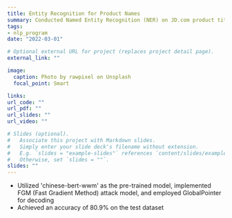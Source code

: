 ```yaml
---
title: Entity Recognition for Product Names
summary: Conducted Named Entity Recognition (NER) on JD.com product titles in specific categories
tags:
- nlp_program
date: "2022-03-01"

# Optional external URL for project (replaces project detail page).
external_link: ""

image:
  caption: Photo by rawpixel on Unsplash
  focal_point: Smart

links:
url_code: ""
url_pdf: ""
url_slides: ""
url_video: ""

# Slides (optional).
#   Associate this project with Markdown slides.
#   Simply enter your slide deck's filename without extension.
#   E.g. `slides = "example-slides"` references `content/slides/example-slides.md`.
#   Otherwise, set `slides = ""`.
slides: ""
---
```

- Utilized 'chinese-bert-wwm' as the pre-trained model, implemented FGM (Fast Gradient Method) attack model, and employed GlobalPointer for decoding
- Achieved an accuracy of 80.9% on the test dataset
